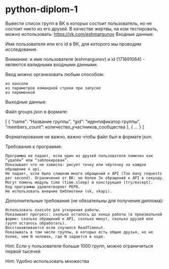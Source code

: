 # python-diplom-1

Вывести список групп в ВК в которых состоит пользователь, но не состоит никто из его друзей. В качестве жертвы, на ком тестировать, можно использовать: https://vk.com/eshmargunov
Входные данные:

Имя пользователя или его id в ВК, для которого мы проводим исследование.

Внимание: и имя пользователя (eshmargunov) и id (171691064) - являются валидными входными данными.

Ввод можно организовать любым способом:

    из консоли
    из параметров командной строки при запуске
    из переменной

Выходные данные:

Файл groups.json в формате:

[
    {
    “name”: “Название группы”, 
    “gid”: “идентификатор группы”, 
    “members_count”: количество_участников_сообщества
    },
    {
    …
    }
]

Форматирование не важно, важно чтобы файл был в формате json.

Требования к программе:

    Программа не падает, если один из друзей пользователя помечен как “удалён” или “заблокирован”.
    Показывает что не зависла: рисует точку или чёрточку на каждое обращение к api.
    Не падает, если было слишком много обращений к API (Too many requests per second). Ограничение от ВК: не более 3х обращений к API в секунду. Могут помочь модуль time (time.sleep) и конструкция (try/except).
    Код программы удовлетворяет PEP8.
    Не использовать внешние библиотеки (vk, vkapi).

Дополнительные требования (не обязательны для получения диплома):

    Использовать execute для ускорения работы.
    Показывает прогресс: сколько осталось до конца работы (в произвольной форме: сколько обращений к API, сколько минут, сколько друзей или групп осталось обработать).
    Восстанавливается если случился ReadTimeout.
    Показывать в том числе группы, в которых есть общие друзья, но не более, чем N человек, где N задается в коде.

Hint: Если у пользователя больше 1000 групп, можно ограничиться первой тысячей

Hint: Удобно использовать множества
